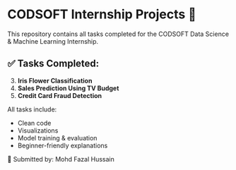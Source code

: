 # CODSOFT Internship Projects 🚀

This repository contains all tasks completed for the CODSOFT Data Science & Machine Learning Internship.

## ✅ Tasks Completed:

3. **Iris Flower Classification**
4. **Sales Prediction Using TV Budget**
5. **Credit Card Fraud Detection**

All tasks include:
- Clean code
- Visualizations
- Model training & evaluation
- Beginner-friendly explanations

📌 Submitted by: Mohd Fazal Hussain
